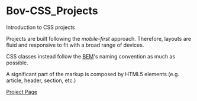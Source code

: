 # Bov-CSS_Projects
Introduction to CSS projects

Projects are built following the *mobile-first* approach. Therefore, layouts are fluid and responsive to fit with a broad range of devices.

CSS classes instead follow the [BEM](http://getbem.com/introduction/)'s naming convention as much as possible.

A significant part of the markup is composed by HTML5 elements (e.g. article, header, section, etc.) 


[Project Page](http://gabrieleromeo.github.io/Bov-Projects/CSS-projects/index.html)

